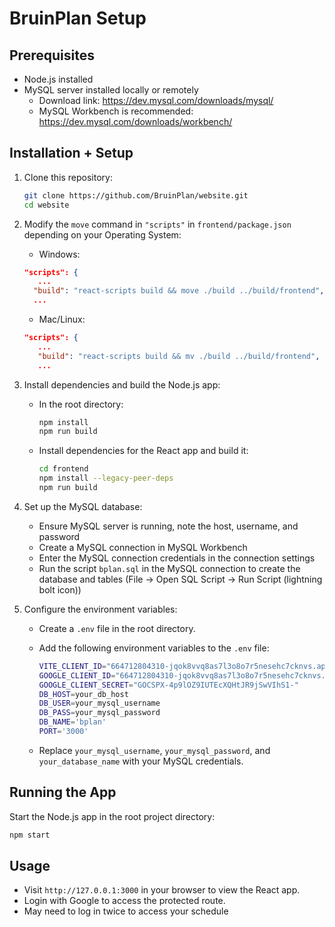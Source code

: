 # BruinPlan Setup

## Prerequisites

- Node.js installed
- MySQL server installed locally or remotely
   - Download link: https://dev.mysql.com/downloads/mysql/
   - MySQL Workbench is  recommended: https://dev.mysql.com/downloads/workbench/

## Installation + Setup

1. Clone this repository:

   ```bash
   git clone https://github.com/BruinPlan/website.git
   cd website
   ```
2. Modify the `move` command in `"scripts"` in `frontend/package.json` depending on your Operating System:
   
      - Windows:
      ```json
      "scripts": {
         ...
        "build": "react-scripts build && move ./build ../build/frontend",
        ...
      ```
      - Mac/Linux:
      ```json
      "scripts": {
         ...
         "build": "react-scripts build && mv ./build ../build/frontend",
         ...
      ```
2. Install dependencies and build the Node.js app:
   - In the root directory:
      ```bash
      npm install
      npm run build
      ```
   - Install dependencies for the React app and build it:
      ```bash
      cd frontend
      npm install --legacy-peer-deps
      npm run build
      ```

3. Set up the MySQL database:

   - Ensure MySQL server is running, note the host, username, and password
   - Create a MySQL connection in MySQL Workbench
   - Enter the MySQL connection credentials in the connection settings
   - Run the script `bplan.sql` in the MySQL connection to create the database and tables (File -> Open SQL Script -> Run Script (lightning bolt icon))

4. Configure the environment variables:

   - Create a `.env` file in the root directory.
   - Add the following environment variables to the `.env` file:

     ```sh
     VITE_CLIENT_ID="664712804310-jqok8vvq8as7l3o8o7r5nesehc7cknvs.apps.googleusercontent.com"
     GOOGLE_CLIENT_ID="664712804310-jqok8vvq8as7l3o8o7r5nesehc7cknvs.apps.googleusercontent.com"
     GOOGLE_CLIENT_SECRET="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"
     DB_HOST=your_db_host
     DB_USER=your_mysql_username
     DB_PASS=your_mysql_password
     DB_NAME='bplan'
     PORT='3000'
     ```
   - Replace `your_mysql_username`, `your_mysql_password`, and `your_database_name` with your MySQL credentials.

## Running the App

Start the Node.js app in the root project directory:
   ```bash
   npm start
   ```

## Usage

- Visit `http://127.0.0.1:3000` in your browser to view the React app.
- Login with Google to access the protected route.
- May need to log in twice to access your schedule